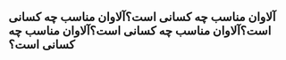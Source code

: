<h2>آلاوان مناسب چه کسانی است؟آلاوان مناسب چه کسانی است؟آلاوان مناسب چه کسانی است؟آلاوان مناسب چه کسانی است؟</h2>